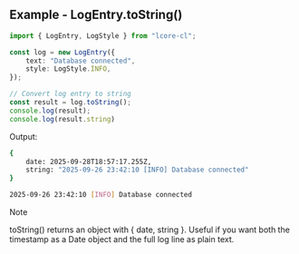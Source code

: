 ## Example - LogEntry.toString()

```ts
import { LogEntry, LogStyle } from "lcore-cl";

const log = new LogEntry({
    text: "Database connected",
    style: LogStyle.INFO,
});

// Convert log entry to string
const result = log.toString();
console.log(result);
console.log(result.string)
```

Output: 
```bash
{
    date: 2025-09-28T18:57:17.255Z,
    string: "2025-09-26 23:42:10 [INFO] Database connected"
}
```

```bash
2025-09-26 23:42:10 [INFO] Database connected
```

> [!NOTE]
> toString() returns an object with { date, string }.
> Useful if you want both the timestamp as a Date object and the full log line as plain text.